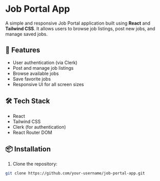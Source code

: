 # Job Portal App

A simple and responsive Job Portal application built using **React** and **Tailwind CSS**. It allows users to browse job listings, post new jobs, and manage saved jobs.

## 🚀 Features

- User authentication (via Clerk)
- Post and manage job listings
- Browse available jobs
- Save favorite jobs
- Responsive UI for all screen sizes

## 🛠️ Tech Stack

- React
- Tailwind CSS
- Clerk (for authentication)
- React Router DOM

## 📦 Installation

1. Clone the repository:

```bash
git clone https://github.com/your-username/job-portal-app.git
